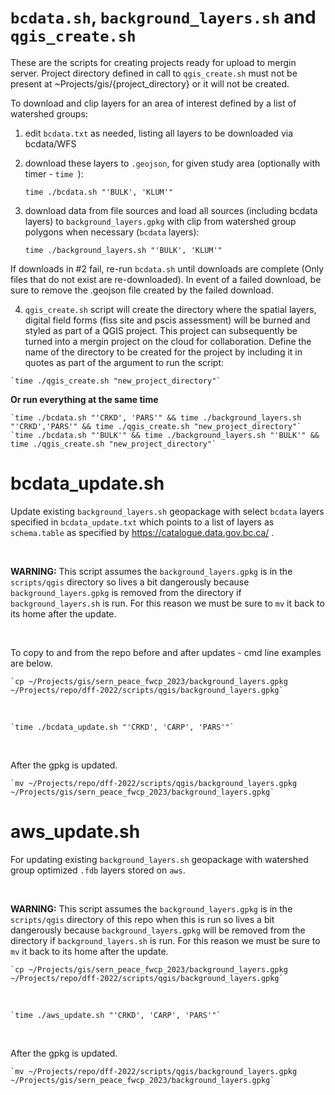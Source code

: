# `bcdata.sh`, `background_layers.sh` and `qgis_create.sh`
These are the scripts for creating projects ready for upload to mergin server.  Project directory defined in call to `qgis_create.sh` must not be present at ~Projects/gis/{project_directory} or it will not be created.

To download and clip layers for an area of interest defined by a list of watershed groups:

  1. edit `bcdata.txt` as needed, listing all layers to be downloaded via bcdata/WFS
  2. download these layers to `.geojson`, for given study area (optionally with timer - `time `):
  
  
  		`time ./bcdata.sh "'BULK', 'KLUM'"`
  

  
  3. download data from file sources and load all sources (including bcdata layers) to `background_layers.gpkg` with clip from watershed group polygons when necessary (`bcdata` layers):
  		
  		`time ./background_layers.sh "'BULK', 'KLUM'"`
  		
  		

If downloads in #2 fail, re-run `bcdata.sh` until downloads are complete (Only files that do not exist are re-downloaded). In event of a failed download, be sure to remove the .geojson file created by the failed download.


  4. `qgis_create.sh` script will create the directory where the spatial layers, digital field forms (fiss site and pscis assessment) will be burned and styled as part of a QGIS project.  This project can subsequently be turned into a mergin project on the cloud for collaboration. Define the name of the directory to be created for the project by including it in quotes as part of the argument to run the script:
  
        
    `time ./qgis_create.sh "new_project_directory"`
    

    
**Or run everything at the same time**
  		

    `time ./bcdata.sh "'CRKD', 'PARS'" && time ./background_layers.sh "'CRKD','PARS'" && time ./qgis_create.sh "new_project_directory"`
    `time ./bcdata.sh "'BULK'" && time ./background_layers.sh "'BULK'" && time ./qgis_create.sh "new_project_directory"`

# bcdata_update.sh

Update existing `background_layers.sh` geopackage with select `bcdata` layers specified in `bcdata_update.txt` which points to a list of layers as `schema.table` as specified by https://catalogue.data.gov.bc.ca/ . 

<br>

**WARNING:** This script assumes the `background_layers.gpkg` is in the `scripts/qgis` directory so lives a bit dangerously because `background_layers.gpkg` is removed from the directory if `background_layers.sh` is run. For this reason we must be sure to `mv` it back to its home after the update.

<br>

To copy to and from the repo before and after updates - cmd line examples are below.

    `cp ~/Projects/gis/sern_peace_fwcp_2023/background_layers.gpkg ~/Projects/repo/dff-2022/scripts/qgis/background_layers.gpkg`
  
  <br>
  
    `time ./bcdata_update.sh "'CRKD', 'CARP', 'PARS'"`

<br>

After the gpkg is updated.

    `mv ~/Projects/repo/dff-2022/scripts/qgis/background_layers.gpkg ~/Projects/gis/sern_peace_fwcp_2023/background_layers.gpkg`

# aws_update.sh

For updating existing `background_layers.sh` geopackage with watershed group optimized `.fdb` layers stored on `aws`. 

<br>

**WARNING:** This script assumes the `background_layers.gpkg` is in the `scripts/qgis` directory of this repo when this is run so lives a bit dangerously because `background_layers.gpkg` will be removed from the directory if `background_layers.sh` is run. For this reason we must be sure to `mv` it back to its home after the update.
  
    `cp ~/Projects/gis/sern_peace_fwcp_2023/background_layers.gpkg ~/Projects/repo/dff-2022/scripts/qgis/background_layers.gpkg`
  
  <br>
  
    `time ./aws_update.sh "'CRKD', 'CARP', 'PARS'"`
  
  <br>
  
After the gpkg is updated.
  
    `mv ~/Projects/repo/dff-2022/scripts/qgis/background_layers.gpkg ~/Projects/gis/sern_peace_fwcp_2023/background_layers.gpkg` 
